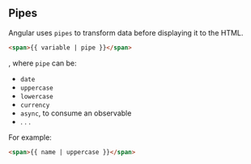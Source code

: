## Pipes
Angular uses `pipes` to transform data before displaying it to the HTML.
```html
<span>{{ variable | pipe }}</span>
```

, where `pipe` can be:

- `date`
- `uppercase`
- `lowercase`
- `currency`
- `async`, to consume an observable
- . . .

For example:
```html
<span>{{ name | uppercase }}</span>
```
